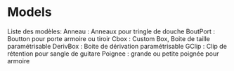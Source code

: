 # Models

Liste des modèles:
  Anneau   : Anneaux pour tringle de douche
  BoutPort : Boutton pour porte armoire ou tiroir
  Cbox     : Custom Box, Boite de taille paramétrisable
  DerivBox : Boite de dérivation paramétrisable
  GClip    : Clip de rétention pour sangle de guitare
  Poignee  : grande ou petite poignée pour armoire   
